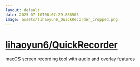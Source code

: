 ```yaml
---
layout: default
date: 2025-07-10T08:07:29.868505
image: assets/lihaoyun6_QuickRecorder_cropped.png
---
```


# [lihaoyun6/QuickRecorder](https://github.com/lihaoyun6/QuickRecorder)

macOS screen recording tool with audio and overlay features
